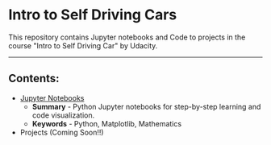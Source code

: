 # Intro to Self Driving Cars
This repository contains Jupyter notebooks and Code to projects in the course "Intro to Self Driving Car" by Udacity.

---

## Contents:
- [Jupyter Notebooks](Jupyter_Notebooks)
  - **Summary** - Python Jupyter notebooks for step-by-step learning and code visualization.
  - **Keywords** - Python, Matplotlib, Mathematics
- Projects (Coming Soon!!)
